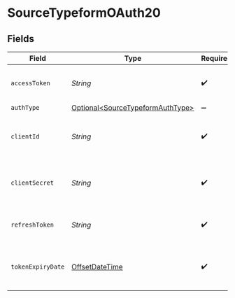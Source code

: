 # SourceTypeformOAuth20


## Fields

| Field                                                                                     | Type                                                                                      | Required                                                                                  | Description                                                                               |
| ----------------------------------------------------------------------------------------- | ----------------------------------------------------------------------------------------- | ----------------------------------------------------------------------------------------- | ----------------------------------------------------------------------------------------- |
| `accessToken`                                                                             | *String*                                                                                  | :heavy_check_mark:                                                                        | Access Token for making authenticated requests.                                           |
| `authType`                                                                                | [Optional\<SourceTypeformAuthType>](../../models/shared/SourceTypeformAuthType.md)        | :heavy_minus_sign:                                                                        | N/A                                                                                       |
| `clientId`                                                                                | *String*                                                                                  | :heavy_check_mark:                                                                        | The Client ID of the Typeform developer application.                                      |
| `clientSecret`                                                                            | *String*                                                                                  | :heavy_check_mark:                                                                        | The Client Secret the Typeform developer application.                                     |
| `refreshToken`                                                                            | *String*                                                                                  | :heavy_check_mark:                                                                        | The key to refresh the expired access_token.                                              |
| `tokenExpiryDate`                                                                         | [OffsetDateTime](https://docs.oracle.com/javase/8/docs/api/java/time/OffsetDateTime.html) | :heavy_check_mark:                                                                        | The date-time when the access token should be refreshed.                                  |